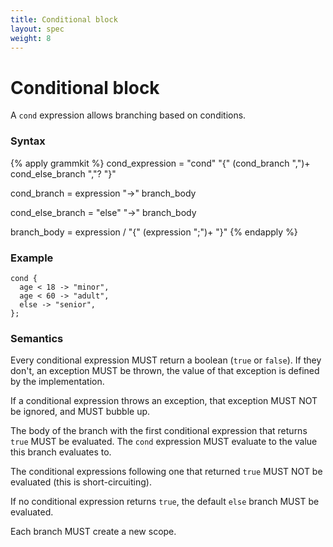```yaml
---
title: Conditional block
layout: spec
weight: 8
---
```


# Conditional block

A `cond` expression allows branching based on conditions.

### Syntax

{% apply grammkit %}
cond_expression = "cond" "{" (cond_branch ",")+ cond_else_branch ","? "}"

cond_branch = expression "->" branch_body

cond_else_branch = "else" "->" branch_body

branch_body
  = expression
  / "{" (expression ";")+ "}"
{% endapply %}


### Example

```letlang
cond {
  age < 18 -> "minor",
  age < 60 -> "adult",
  else -> "senior",
};
```

### Semantics

Every conditional expression MUST return a boolean (`true` or `false`). If they
don't, an exception MUST be thrown, the value of that exception is defined by
the implementation.

If a conditional expression throws an exception, that exception MUST NOT be
ignored, and MUST bubble up.

The body of the branch with the first conditional expression that returns `true`
MUST be evaluated. The `cond` expression MUST evaluate to the value this branch
evaluates to.

The conditional expressions following one that returned `true` MUST NOT be
evaluated (this is short-circuiting).

If no conditional expression returns `true`, the default `else` branch MUST be
evaluated.

Each branch MUST create a new scope.
